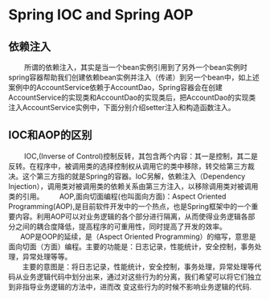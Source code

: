 # Spring IOC and Spring AOP
## 依赖注入
&nbsp;&nbsp;&nbsp;&nbsp;&nbsp;&nbsp;&nbsp;&nbsp;所谓的依赖注入，其实是当一个bean实例引用到了另外一个bean实例时spring容器帮助我们创建依赖bean实例并注入（传递）到另一个bean中，如上述案例中的AccountService依赖于AccountDao，Spring容器会在创建AccountService的实现类和AccountDao的实现类后，把AccountDao的实现类注入AccountService实例中，下面分别介绍setter注入和构造函数注入。
## IOC和AOP的区别
 &nbsp;&nbsp;&nbsp;&nbsp;&nbsp;&nbsp;&nbsp;&nbsp;IOC,(Inverse of Control)控制反转，其包含两个内容：其一是控制，其二是反转。在程序中，被调用类的选择控制权从调用它的类中移除，转交给第三方裁决。这个第三方指的就是Spring的容器。IoC另解，依赖注入（Dependency Injection），调用类对被调用类的依赖关系由第三方注入，以移除调用类对被调用类的引用。
&nbsp;&nbsp;&nbsp;&nbsp;&nbsp;&nbsp;&nbsp;AOP,面向切面编程(也叫面向方面)：Aspect Oriented Programming(AOP),是目前软件开发中的一个热点，也是Spring框架中的一个重要内容。利用AOP可以对业务逻辑的各个部分进行隔离，从而使得业务逻辑各部分之间的耦合度降低，提高程序的可重用性，同时提高了开发的效率。   
&nbsp;&nbsp;&nbsp;&nbsp;&nbsp;&nbsp;AOP是OOP的延续，是（Aspect Oriented Programming）的缩写，意思是面向切面（方面）编程。主要的功能是：日志记录，性能统计，安全控制，事务处理，异常处理等等。 　  
&nbsp;&nbsp;&nbsp;&nbsp;&nbsp;&nbsp;&nbsp;主要的意图是：将日志记录，性能统计，安全控制，事务处理，异常处理等代码从业务逻辑代码中划分出来，通过对这些行为的分离，我们希望可以将它们独立到非指导业务逻辑的方法中，进而改  变这些行为的时候不影响业务逻辑的代码.
